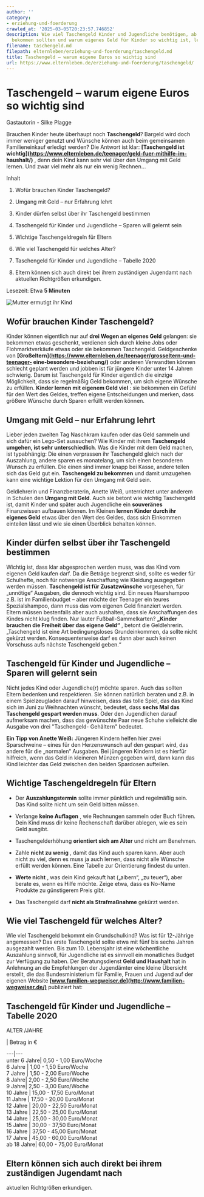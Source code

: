 ```yaml
---
author: ''
category:
- erziehung-und-foerderung
crawled_at: '2025-03-05T20:23:57.746852'
description: Wie viel Taschengeld Kinder und Jugendliche benötigen, ab wann sie es
  bekommen sollten und warum eigenes Geld für Kinder so wichtig ist, lest ihr hier.
filename: taschengeld.md
filepath: elternleben/erziehung-und-foerderung/taschengeld.md
title: Taschengeld – warum eigene Euros so wichtig sind
url: https://www.elternleben.de/erziehung-und-foerderung/taschengeld/
---
```


#  Taschengeld – warum eigene Euros so wichtig sind

Gastautorin - Silke Plagge

Brauchen Kinder heute überhaupt noch **Taschengeld**? Bargeld wird doch immer
weniger genutzt und Wünsche können auch beim gemeinsamen Familieneinkauf
erledigt werden? Die Antwort ist klar: **[Taschengeld ist
wichtig](https://www.elternleben.de/teenager/geld-fuer-mithilfe-im-
haushalt/)** , denn dein Kind kann sehr viel über den Umgang mit Geld lernen.
Und zwar viel mehr als nur ein wenig Rechnen…

Inhalt

1. Wofür brauchen Kinder Taschengeld?

2. Umgang mit Geld – nur Erfahrung lehrt

3. Kinder dürfen selbst über ihr Taschengeld bestimmen

4. Taschengeld für Kinder und Jugendliche – Sparen will gelernt sein

5. Wichtige Taschengeldregeln für Eltern

6. Wie viel Taschengeld für welches Alter?

7. Taschengeld für Kinder und Jugendliche – Tabelle 2020

8. Eltern können sich auch direkt bei ihrem zuständigen Jugendamt nach aktuellen Richtgrößen erkundigen.

Lesezeit: Etwa **5 Minuten**

![Mutter ermutigt ihr
Kind](/fileadmin/_processed_/4/9/csm_Artikel_Taschengeld_wann_wie_viel_b4985c366c.jpg)

##  Wofür brauchen Kinder Taschengeld?

Kinder können eigentlich nur auf **drei Wegen an eigenes Geld** gelangen: sie
bekommen etwas geschenkt, verdienen sich durch kleine Jobs oder
Flohmarktverkäufe etwas oder sie bekommen Taschengeld. Geldgeschenke von
**[Großeltern](https://www.elternleben.de/teenager/grosseltern-und-teenager-
eine-besondere-beziehung/)** oder anderen Verwandten können schlecht geplant
werden und jobben ist für jüngere Kinder unter 14 Jahren schwierig. Darum ist
Taschengeld für Kinder eigentlich die einzige Möglichkeit, dass sie regelmäßig
Geld bekommen, um sich eigene Wünsche zu erfüllen. **Kinder lernen mit eigenem
Geld viel** : sie bekommen ein Gefühl für den Wert des Geldes, treffen eigene
Entscheidungen und merken, dass größere Wünsche durch Sparen erfüllt werden
können.

##  Umgang mit Geld – nur Erfahrung lehrt

Lieber jeden zweiten Tag Naschkram kaufen oder das Geld sammeln und sich dafür
ein Lego-Set aussuchen? Wie Kinder mit ihrem **Taschengeld umgehen, ist sehr
unterschiedlich**. Was die Kinder mit dem Geld machen, ist typabhängig: Die
einen verprassen ihr Taschengeld gleich nach der Auszahlung, andere sparen es
monatelang, um sich einen besonderen Wunsch zu erfüllen. Die einen sind immer
knapp bei Kasse, andere teilen sich das Geld gut ein. **Taschengeld zu
bekommen** und damit umzugehen kann eine wichtige Lektion für den Umgang mit
Geld sein.  
  
Geldlehrerin und Finanzberaterin, Anette Weiß, unterrichtet unter anderem in
Schulen den **Umgang mit Geld**. Auch sie betont wie wichtig Taschengeld ist,
damit Kinder und später auch Jugendliche ein **souveränes** Finanzwissen
aufbauen können. Im Kleinen **lernen Kinder durch ihr eigenes Geld** etwas
über den Wert des Geldes, dass sich Einkommen einteilen lässt und wie sie
einen Überblick behalten können.

##  Kinder dürfen selbst über ihr Taschengeld bestimmen

Wichtig ist, dass klar abgesprochen werden muss, was das Kind vom eigenen Geld
kaufen darf. Da die Beträge begrenzt sind, sollte es weder für Schulhefte,
noch für notwenige Anschaffung wie Kleidung ausgegeben werden müssen.
**Taschengeld ist für Zusatzwünsche** vorgesehen, für „unnötige“ Ausgaben, die
dennoch wichtig sind. Ein neues Haarshampoo z.B. ist im Familienbudget – aber
möchte der Teenager ein teures Spezialshampoo, dann muss das vom eigenen Geld
finanziert werden. Eltern müssen bestenfalls aber auch aushalten, dass sie
Anschaffungen des Kindes nicht klug finden. Nur lauter Fußball-Sammelkarten?
**„Kinder brauchen die Freiheit über das eigene Geld“** , betont die
Geldlehrerin. „Taschengeld ist eine Art bedingungsloses Grundeinkommen, da
sollte nicht gekürzt werden. Konsequenterweise darf es dann aber auch keinen
Vorschuss aufs nächste Taschengeld geben.“

##  Taschengeld für Kinder und Jugendliche – Sparen will gelernt sein

Nicht jedes Kind oder Jugendliche(r) möchte sparen. Auch das sollten Eltern
bedenken und respektieren. Sie können natürlich beraten und z.B. in einem
Spielzeugladen darauf hinweisen, dass das tolle Spiel, das das Kind sich im
Juni zu Weihnachten wünscht, bedeutet, dass **sechs Mal das Taschengeld
gespart werden muss**. Oder den Jugendlichen darauf aufmerksam machen, dass
das gewünschte Paar neue Schuhe vielleicht die Ausgabe von drei "Taschengeld-
Gehältern" bedeutet.  
  
**Ein Tipp von Anette Weiß:** Jüngeren Kindern helfen hier zwei Sparschweine –
eines für den Herzenswunsch auf den gespart wird, das andere für die
„normalen“ Ausgaben. Bei jüngeren Kindern ist es hierfür hilfreich, wenn das
Geld in kleineren Münzen gegeben wird, dann kann das Kind leichter das Geld
zwischen den beiden Spardosen aufteilen.

##  Wichtige Taschengeldregeln für Eltern

  * Der **Auszahlungstermin** sollte immer pünktlich und regelmäßig sein. Das Kind sollte nicht um sein Geld bitten müssen.  
  

  * Verlange **keine Auflagen** , wie Rechnungen sammeln oder Buch führen. Dein Kind muss dir keine Rechenschaft darüber ablegen, wie es sein Geld ausgibt.  
  

  * Taschengelderhöhung **orientiert sich am Alter** und nicht am Benehmen.  
  

  * Zahle **nicht zu wenig** , damit das Kind auch sparen kann. Aber auch nicht zu viel, denn es muss ja auch lernen, dass nicht alle Wünsche erfüllt werden können. Eine Tabelle zur Orientierung findest du unten.  
  

  * **Werte nicht** , was dein Kind gekauft hat („albern“, „zu teuer“), aber berate es, wenn es Hilfe möchte. Zeige etwa, dass es No-Name Produkte zu günstigerem Preis gibt.  
  

  * Das Taschengeld darf **nicht als Strafmaßnahme** gekürzt werden.

##  Wie viel Taschengeld für welches Alter?

Wie viel Taschengeld bekommt ein Grundschulkind? Was ist für 12-Jährige
angemessen? Das erste Taschengeld sollte etwa mit fünf bis sechs Jahren
ausgezahlt werden. Bis zum 10. Lebensjahr ist eine wöchentliche Auszahlung
sinnvoll, für Jugendliche ist es sinnvoll ein monatliches Budget zur Verfügung
zu haben. Der Beratungsdienst **Geld und Haushalt** hat in Anlehnung an die
Empfehlungen der Jugendämter eine kleine Übersicht erstellt, die das
Bundesministerium für Familie, Frauen und Jugend auf der eigenen Website
**[www.familien-wegweiser.de](http://www.familien-wegweiser.de/)** publiziert
hat:

##  Taschengeld für Kinder und Jugendliche – Tabelle 2020

ALTER /JAHRE  
  
|  Betrag in €  
  
  
---|---  
unter 6 Jahre|  0,50 - 1,00 Euro/Woche  
6 Jahre |  1,00 - 1,50 Euro/Woche  
7 Jahre |  1,50 - 2,00 Euro/Woche  
8 Jahre|  2,00 - 2,50 Euro/Woche  
9 Jahre|  2,50 - 3,00 Euro/Woche  
10 Jahre | 15,00 - 17,50 Euro/Monat  
11 Jahre | 17,50 - 20,00 Euro/Monat  
12 Jahre | 20,00 - 22,50 Euro/Monat  
13 Jahre | 22,50 - 25,00 Euro/Monat  
14 Jahre | 25,00 - 30,00 Euro/Monat  
15 Jahre | 30,00 - 37,50 Euro/Monat  
16 Jahre | 37,50 - 45,00 Euro/Monat  
17 Jahre | 45,00 - 60,00 Euro/Monat  
ab 18 Jahre| 60,00 - 75,00 Euro/Monat  
  
##  Eltern können sich auch direkt bei ihrem zuständigen Jugendamt nach
aktuellen Richtgrößen erkundigen.

